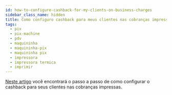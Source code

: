 ```yaml
---
id: how-to-configure-cashback-for-my-clients-on-business-charges
sidebar_class_name: hidden
title: Como configuro cashback para meus clientes nas cobranças impressas?
tags:
  - pix
  - pix-machine
  - pdv
  - maquininha
  - maquininha-pix
  - maquininha pix
  - impressora
  - impressora termica
  - imprimir
---
```


[Neste artigo](https://developers.openpix.com.br/docs/cashback/cashback-how-to-config) você encontrará o passo a passo de como configurar o cashback para seus clientes nas cobranças
impressas.

